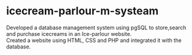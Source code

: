 # icecream-parlour-m-systeam
 Developed a database management system using pgSQL to store,search and purchase icecreams in an Ice-parlour website.  
 Created a website using HTML, CSS and PHP and integrated it with the database.

